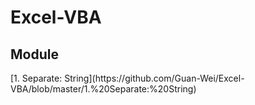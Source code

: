 # Excel-VBA


<h2> Module </h2>
[1. Separate: String](https://github.com/Guan-Wei/Excel-VBA/blob/master/1.%20Separate:%20String)
